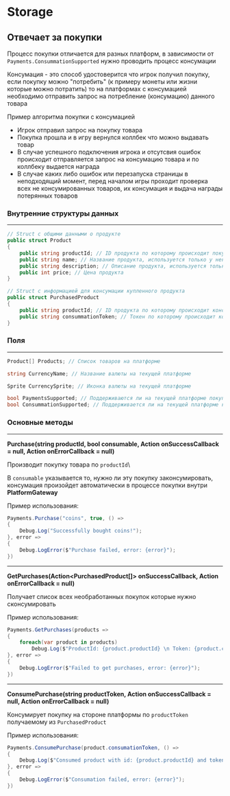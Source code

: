 # Storage

## Отвечает за покупки

Процесс покупки отличается для разных платформ, в зависимости от `Payments.ConsummationSupported` нужно проводить процесс консумации

Консумация - это способ удостоверится что игрок получил покупку, если покупку можно "потребить" (к примеру монеты или жизни которые можно потратить) то на платформах с консумацией необходимо отправить запрос на потребление (консумацию) данного товара

Пример алгоритма покупки с консумацией
- Игрок отправил запрос на покупку товара
- Покупка прошла и в игру вернулся коллбек что можно выдавать товар
- В случае успешного подключения игрока и отсутсвия ошибок происходит отправляется запрос на консумацию товара и по коллбеку выдается награда
- В случае каких либо ошибок или перезапуска страницы в неподходящий момент, перед началом игры проходит проверка всех не консумированных товаров, их консумация и выдача награды потерянных товаров

### Внутренние структуры данных

---

```csharp
// Struct с общими данными о продукте
public struct Product
{
    public string productId; // ID продукта по которому происходит покупка
    public string name; // Название продукта, используется только у некоторых платформ
    public string description; // Описание продукта, используется только у некоторых платформ
    public int price; // Цена продукта
}
```

```csharp
// Struct с информацией для консумации купленного продукта
public struct PurchasedProduct
{
    public string productId; // ID продукта по которому происходит консумация, такой же ID что и в Product
    public string consummationToken; // Токен по которому происходит консумация, уникален у каждой отдельной покупки совершенной игроком
}
```


### Поля

---

```csharp
Product[] Products; // Список товаров на платформе
```

```csharp
string CurrencyName; // Название валюты на текущей платформе

Sprite CurrencySprite; // Иконка валюты на текущей платформе
```

```csharp
bool PaymentsSupported; // Поддерживаются ли на текущей платформе покупки
bool ConsummationSupported; // Поддерживается ли на текущей платформе консумация
```

### Основные методы

---

**Purchase(string productId, bool consumable, Action onSuccessCallback = null, Action<string> onErrorCallback = null)**

Производит покупку товара по `productId`\

В `consumable` указывается то, нужно ли эту покупку законсумировать, консумация произойдет автоматически в процессе покупки внутри **PlatformGateway**

Пример использования:
```csharp
Payments.Purchase("coins", true, () => 
{
    Debug.Log("Successfully bought coins!");
}, error => 
{
    Debug.LogError($"Purchase failed, error: {error}");
})
```

---

**GetPurchases(Action<PurchasedProduct[]> onSuccessCallback, Action<string> onErrorCallback = null)**

Получает список всех необработанных покупок которые нужно сконсумировать

Пример использования:
```csharp
Payments.GetPurchases(products => 
{
    foreach(var product in products)
        Debug.Log($"ProductId: {product.productId} \n Token: {product.consummationToken}");
}, error => 
{
    Debug.LogError($"Failed to get purchases, error: {error}");
})
```
---

**ConsumePurchase(string productToken, Action onSuccessCallback = null, Action<string> onErrorCallback = null)**

Консумирует покупку на стороне платформы по `productToken` получаемому из `PurchasedProduct`

Пример использования:
```csharp
Payments.ConsumePurchase(product.consumationToken, () => 
{
    Debug.Log($"Consumed product with id: {product.productId} and token {product.consummationToken}");
}, error => 
{
    Debug.LogError($"Consumation failed, error: {error}");
})
```
